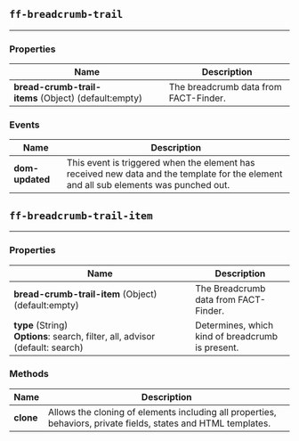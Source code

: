 ## `ff-breadcrumb-trail`
___
### Properties
| Name | Description |
| ---- | ----------- |
| **bread-crumb-trail-items**&nbsp;(Object) (default:empty) | The breadcrumb data from FACT-Finder. |

### Events
| Name | Description |
| ---- | ----------- |
| **dom-updated** | This event is triggered when the element has received new data and the template for the element and all sub elements was punched out. |

## `ff-breadcrumb-trail-item`
___
### Properties
| Name | Description |
| ---- | ----------- |
| **bread-crumb-trail-item**&nbsp;(Object) (default:empty) | The Breadcrumb data from FACT-Finder. |
| **type**&nbsp;(String) **Options**:&nbsp;search,&nbsp;filter,&nbsp;all,&nbsp;advisor (default: search) | Determines, which kind of breadcrumb is present.|

### Methods
| Name | Description |
| ---- | ----------- |
| **clone** | Allows the cloning of elements including all properties, behaviors, private fields, states and HTML templates. |
